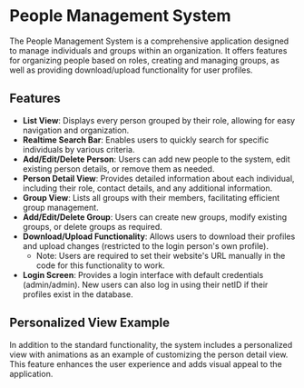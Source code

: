 # People Management System

The People Management System is a comprehensive application designed to manage individuals and groups within an organization. It offers features for organizing people based on roles, creating and managing groups, as well as providing download/upload functionality for user profiles.

## Features

- **List View**: Displays every person grouped by their role, allowing for easy navigation and organization.
- **Realtime Search Bar**: Enables users to quickly search for specific individuals by various criteria.
- **Add/Edit/Delete Person**: Users can add new people to the system, edit existing person details, or remove them as needed.
- **Person Detail View**: Provides detailed information about each individual, including their role, contact details, and any additional information.
- **Group View**: Lists all groups with their members, facilitating efficient group management.
- **Add/Edit/Delete Group**: Users can create new groups, modify existing groups, or delete groups as required.
- **Download/Upload Functionality**: Allows users to download their profiles and upload changes (restricted to the login person's own profile).
  * Note: Users are required to set their website's URL manually in the code for this functionality to work.
- **Login Screen**: Provides a login interface with default credentials (admin/admin). New users can also log in using their netID if their profiles exist in the database.

## Personalized View Example

In addition to the standard functionality, the system includes a personalized view with animations as an example of customizing the person detail view. This feature enhances the user experience and adds visual appeal to the application.
